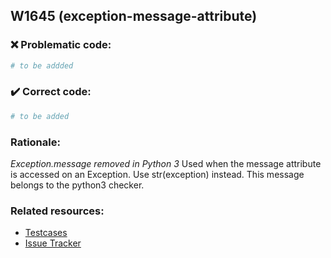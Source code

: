 ## W1645 (exception-message-attribute)

### :x: Problematic code:

```python
# to be addded
```

### :heavy_check_mark: Correct code:

```python
# to be added
```

### Rationale:

 *Exception.message removed in Python 3*
  Used when the message attribute is accessed on an Exception. Use
  str(exception) instead. This message belongs to the python3 checker.



### Related resources:

- [Testcases](#)
- [Issue Tracker](https://github.com/PyCQA/pylint/issues?q=is%3Aissue+%22exception-message-attribute%22+OR+%22W1645%22)
